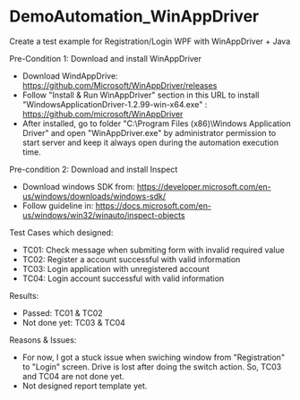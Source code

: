 # DemoAutomation_WinAppDriver
 Create a test example for Registration/Login WPF with WinAppDriver + Java


Pre-Condition 1: Download and install WinAppDriver
- Download WindAppDrive: https://github.com/Microsoft/WinAppDriver/releases
- Follow "Install & Run WinAppDriver" section in this URL to install "WindowsApplicationDriver-1.2.99-win-x64.exe" : https://github.com/microsoft/WinAppDriver
- After installed, go to folder "C:\Program Files (x86)\Windows Application Driver" and open "WinAppDriver.exe" by administrator permission to start server and keep it always open during the automation execution time.

Pre-condition 2: Download and install Inspect
- Download windows SDK from: https://developer.microsoft.com/en-us/windows/downloads/windows-sdk/
- Follow guideline in: https://docs.microsoft.com/en-us/windows/win32/winauto/inspect-objects

Test Cases which designed:
- TC01: Check message when submiting form with invalid required value
- TC02: Register a account successful with valid information
- TC03: Login application with unregistered account
- TC04: Login account successful with valid information


Results:
- Passed: TC01 & TC02
- Not done yet: TC03 & TC04


Reasons & Issues:
- For now, I got a stuck issue when swiching window from "Registration" to "Login" screen. Drive is lost after doing the switch action. So, TC03 and TC04 are not done yet.
- Not designed report template yet.

